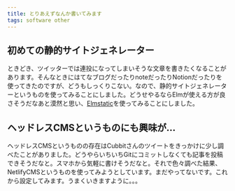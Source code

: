 ```yaml
---
title: とりあえずなんか書いてみます
tags: software other
---
```


## 初めての静的サイトジェネレーター

ときどき、ツイッターでは連投になってしまいそうな文章を書きたくなることがあります。そんなときにはてなブログだったりnoteだったりNotionだったりを使ってきたのですが、どうもしっくりこない。なので、静的サイトジェネレーターというものを使ってみることにしました。どうせやるならElmが使える方が良さそうだなあと漠然と思い、[Elmstatic](https://korban.net/elm/elmstatic/)を使ってみることにしました。

## ヘッドレスCMSというものにも興味が…

ヘッドレスCMSというものの存在はCubbitさんのツイートをきっかけに少し調べたことがありました。どうやらいちいちGitにコミットしなくても記事を投稿できそうだなと。スマホから気軽に書けそうだなと。それで色々調べた結果、NetlifyCMSというものを使ってみようとしています。まだやってないです。これから設定してみます。うまくいきますように。。。
